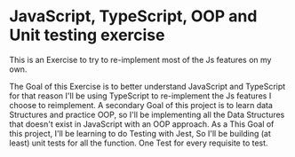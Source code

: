 # JavaScript, TypeScript, OOP and Unit testing exercise

This is an Exercise to try to re-implement most of the Js features on my own.

The Goal of this Exercise is to better understand JavaScript and TypeScript for that reason I'll be using TypeScript to re-implement the Js features I choose to reimplement.
A secondary Goal of this project is to learn data Structures and practice OOP, so I'll be implementing all the Data Structures that doesn't exist in JavaScript with an OOP approach.
As a This Goal of this project, I'll be learning to do Testing with Jest, So I'll be building (at least) unit tests for all the function. One Test for every requisite to test.
